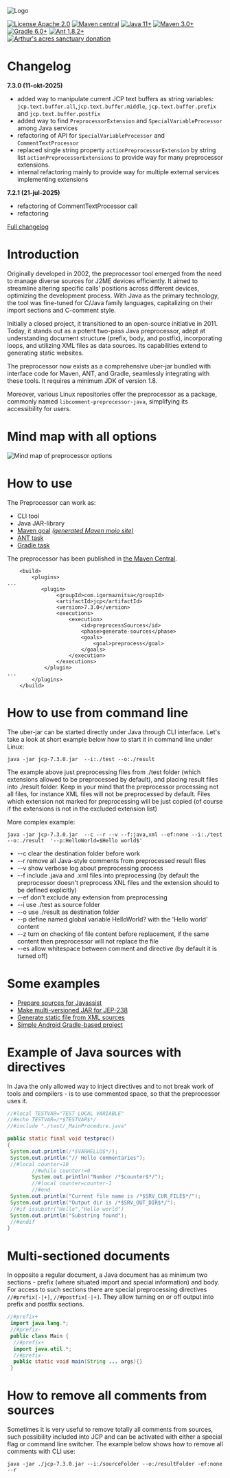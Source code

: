 ![Logo](assets/banner.png)

[![License Apache 2.0](https://img.shields.io/badge/license-Apache%20License%202.0-green.svg)](http://www.apache.org/licenses/LICENSE-2.0)
[![Maven central](https://img.shields.io/badge/maven%20central-7.3.0-green.svg)](https://search.maven.org/#artifactdetails|com.igormaznitsa|jcp|7.3.0|jar)
[![Java 11+](https://img.shields.io/badge/java-11%2b-green.svg)](http://www.oracle.com/technetwork/java/javase/downloads/index.html)
[![Maven 3.0+](https://img.shields.io/badge/maven-3.0%2b-green.svg)](https://maven.apache.org/)
[![Gradle 6.0+](https://img.shields.io/badge/gradle-6.0%2b-green.svg)](https://gradle.org/)
[![Ant 1.8.2+](https://img.shields.io/badge/ant-1.8.2%2b-green.svg)](http://ant.apache.org/)   
[![Arthur's acres sanctuary donation](assets/arthur_sanctuary_banner.png)](https://www.arthursacresanimalsanctuary.org/donate)

# Changelog

__7.3.0 (11-okt-2025)__

- added way to manipulate current JCP text buffers as string variables: `jcp.text.buffer.all`,`jcp.text.buffer.middle`,
  `jcp.text.buffer.prefix` and `jcp.text.buffer.postfix`
- added way to find `PreprocessorExtension` and `SpecialVariableProcessor` among Java services
- refactoring of API for `SpecialVariableProcessor` and `CommentTextProcessor`
- replaced single string property `actionPreprocessorExtension` by string list `actionPreprocessorExtensions` to provide
  way for many preprocessor extensions.
- internal refactoring mainly to provide way for multiple external services implementing extensions

__7.2.1 (21-jul-2025)__

- refactoring of CommentTextProcessor call
- refactoring

[Full changelog](https://github.com/raydac/java-comment-preprocessor/blob/master/changelog.txt)

# Introduction

Originally developed in 2002, the preprocessor tool emerged from the need to manage diverse sources for J2ME devices efficiently. It aimed to streamline altering specific calls' positions across different devices, optimizing the development process. With Java as the primary technology, the tool was fine-tuned for C/Java family languages, capitalizing on their import sections and C-comment style.

Initially a closed project, it transitioned to an open-source initiative in 2011. Today, it stands out as a potent two-pass Java preprocessor, adept at understanding document structure (prefix, body, and postfix), incorporating loops, and utilizing XML files as data sources. Its capabilities extend to generating static websites.

The preprocessor now exists as a comprehensive uber-jar bundled with interface code for Maven, ANT, and Gradle, seamlessly integrating with these tools. It requires a minimum JDK of version 1.8.

Moreover, various Linux repositories offer the preprocessor as a package, commonly named `libcomment-preprocessor-java`, simplifying its accessibility for users.


# Mind map with all options

![Mind map of preprocessor options](assets/documap.png)

# How to use

The Preprocessor can work as:
  - CLI tool
  - Java JAR-library
  - [Maven goal](jcp-tests/jcp-test-maven) [_(generated Maven mojo site)_](https://raydac.github.io/jcp-maven-plugin-site/index.html)
  - [ANT task](jcp-tests/jcp-test-ant)
  - [Gradle task](jcp-tests/jcp-test-gradle)

The preprocessor has been published in [the Maven Central](https://search.maven.org/artifact/com.igormaznitsa/jcp).
```
    <build>
        <plugins>
...
           <plugin>
                <groupId>com.igormaznitsa</groupId>
                <artifactId>jcp</artifactId>
                <version>7.3.0</version>
                <executions>
                    <execution>
                        <id>preprocessSources</id>
                        <phase>generate-sources</phase>
                        <goals>
                            <goal>preprocess</goal>
                        </goals>
                    </execution>
                </executions>
            </plugin>
...
        </plugins>
    </build>    
```

# How to use from command line
The uber-jar can be started directly under Java through CLI interface. Let's take a look at short example below how to start it in command line under Linux:
```
java -jar jcp-7.3.0.jar  --i:./test --o:./result
```
The example above just preprocessing files from ./test folder (which extensions allowed to be preprocessed by default), and placing result files into ./result folder. Keep in your mind that the preprocessor processing not all files, for instance XML files will not be preprocessed by default. Files which extension not marked for preprocessing will be just copied (of course if the extensions is not in the excluded extension list)

More complex example:
```
java -jar jcp-7.3.0.jar  --c --r --v --f:java,xml --ef:none --i:./test --o:./result  '--p:HelloWorld=$Hello world$'
```
- --c clear the destination folder before work
- --r remove all Java-style comments from preprocessed result files
- --v show verbose log about preprocessing process
- --f include .java and .xml files into preprocessing (by default the preprocessor doesn't preprocess XNL files and the extension should to be defined explicitly)
- --ef don't exclude any extension from preprocessing
- --i use ./test as source folder
- --o use ./result as destination folder
- --p define named global variable HelloWorld? with the 'Hello world' content
- --z turn on checking of file content before replacement, if the same content then preprocessor will not replace the file  
- --es allow whitespace between comment and directive (by default it is turned off)

# Some examples
- [Prepare sources for Javassist](jcp-tests/jcp-test-javassist)
- [Make multi-versioned JAR  for JEP-238](jcp-tests/jcp-test-jep238)
- [Generate static file from XML sources](jcp-tests/jcp-test-static-site)
- [Simple Android Gradle-based project](jcp-tests/jcp-test-android)

# Example of Java sources with directives
In Java the only allowed way to inject directives and to not break work of tools and compilers - is to use commented space, so that the preprocessor uses it.
```Java
//#local TESTVAR="TEST LOCAL VARIABLE"
//#echo TESTVAR=/*$TESTVAR$*/
//#include "./test/_MainProcedure.java"

public static final void testproc()
{
 System.out.println(/*$VARHELLO$*/);
 System.out.println("// Hello commentaries");
 //#local counter=10
        //#while counter!=0
        System.out.println("Number /*$counter$*/");
        //#local counter=counter-1
        //#end
 System.out.println("Current file name is /*$SRV_CUR_FILE$*/");
 System.out.println("Output dir is /*$SRV_OUT_DIR$*/");
 //#if issubstr("Hello","Hello world")
 System.out.println("Substring found");
 //#endif
}
```

# Multi-sectioned documents
In opposite a regular document, a Java document has as minimum two sections - prefix (where situated import and special information) and body. For access to such sections there are special preprocessing directives `//#prefix[-|+]`, `//#postfix[-|+]`. They allow turning on or off output into prefix and postfix sections.
```Java
//#prefix+
 import java.lang.*;
 //#prefix-
 public class Main {
  //#prefix+
  import java.util.*;
  //#prefix-
  public static void main(String ... args){}
 }
```
# How to remove all comments from sources
Sometimes it is very useful to remove totally all comments from sources, such possibility included into JCP and can be activated with either a special flag or command line switcher. The example below shows how to remove all comments with CLI use:
```
java -jar ./jcp-7.3.0.jar --i:/sourceFolder --o:/resultFolder -ef:none --r
``` 

